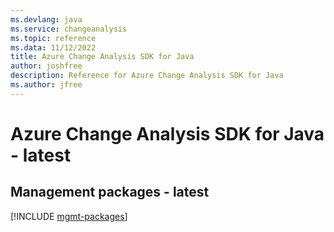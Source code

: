 ```yaml
---
ms.devlang: java
ms.service: changeanalysis
ms.topic: reference
ms.data: 11/12/2022
title: Azure Change Analysis SDK for Java
author: joshfree
description: Reference for Azure Change Analysis SDK for Java
ms.author: jfree
---
```

# Azure Change Analysis SDK for Java - latest

## Management packages - latest
[!INCLUDE [mgmt-packages](change-analysis-mgmt-index.md)]